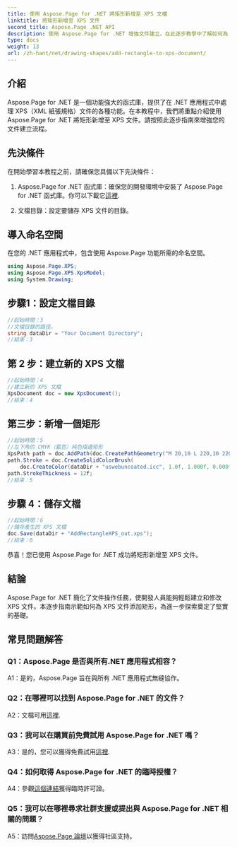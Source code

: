 ```yaml
---
title: 使用 Aspose.Page for .NET 將矩形新增至 XPS 文檔
linktitle: 將矩形新增至 XPS 文件
second_title: Aspose.Page .NET API
description: 使用 Aspose.Page for .NET 增強文件建立。在此逐步教學中了解如何為 XPS 文件新增矩形。
type: docs
weight: 13
url: /zh-hant/net/drawing-shapes/add-rectangle-to-xps-document/
---
```

## 介紹

Aspose.Page for .NET 是一個功能強大的函式庫，提供了在 .NET 應用程式中處理 XPS（XML 紙張規格）文件的各種功能。在本教程中，我們將重點介紹使用 Aspose.Page for .NET 將矩形新增至 XPS 文件。請按照此逐步指南來增強您的文件建立流程。

## 先決條件

在開始學習本教程之前，請確保您具備以下先決條件：

1.  Aspose.Page for .NET 函式庫：確保您的開發環境中安裝了 Aspose.Page for .NET 函式庫。你可以下載它[這裡](https://releases.aspose.com/page/net/).

2. 文檔目錄：設定要儲存 XPS 文件的目錄。

## 導入命名空間

在您的 .NET 應用程式中，包含使用 Aspose.Page 功能所需的命名空間。

```csharp
using Aspose.Page.XPS;
using Aspose.Page.XPS.XpsModel;
using System.Drawing;
```

## 步驟1：設定文檔目錄

```csharp
//起始時間：3
//文檔目錄的路徑。
string dataDir = "Your Document Directory";
//結束：3
```

## 第 2 步：建立新的 XPS 文檔

```csharp
//起始時間：4
//建立新的 XPS 文檔
XpsDocument doc = new XpsDocument();
//結束：4
```

## 第三步：新增一個矩形

```csharp
//起始時間：5
//左下角的 CMYK（藍色）純色描邊矩形
XpsPath path = doc.AddPath(doc.CreatePathGeometry("M 20,10 L 220,10 220,100 20,100 Z"));
path.Stroke = doc.CreateSolidColorBrush(
    doc.CreateColor(dataDir + "uswebuncoated.icc", 1.0f, 1.000f, 0.000f, 0.000f, 0.000f));
path.StrokeThickness = 12f;
//結束：5
```

## 步驟 4：儲存文檔

```csharp
//起始時間：6
//儲存產生的 XPS 文檔
doc.Save(dataDir + "AddRectangleXPS_out.xps");
//結束：6
```

恭喜！您已使用 Aspose.Page for .NET 成功將矩形新增至 XPS 文件。

## 結論

Aspose.Page for .NET 簡化了文件操作任務，使開發人員能夠輕鬆建立和修改 XPS 文件。本逐步指南示範如何為 XPS 文件添加矩形，為進一步探索奠定了堅實的基礎。

## 常見問題解答

### Q1：Aspose.Page 是否與所有.NET 應用程式相容？

A1：是的，Aspose.Page 旨在與所有 .NET 應用程式無縫協作。

### Q2：在哪裡可以找到 Aspose.Page for .NET 的文件？

 A2：文檔可用[這裡](https://reference.aspose.com/page/net/).

### Q3：我可以在購買前免費試用 Aspose.Page for .NET 嗎？

 A3：是的，您可以獲得免費試用[這裡](https://releases.aspose.com/).

### Q4：如何取得 Aspose.Page for .NET 的臨時授權？

A4：參觀[這個連結](https://purchase.aspose.com/temporary-license/)獲得臨時許可證。

### Q5：我可以在哪裡尋求社群支援或提出與 Aspose.Page for .NET 相關的問題？

 A5：訪問[Aspose.Page 論壇](https://forum.aspose.com/c/page/39)以獲得社區支持。